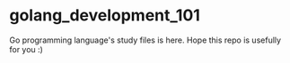 # golang_development_101

Go programming language's study files is here. Hope this repo is usefully for you :)
